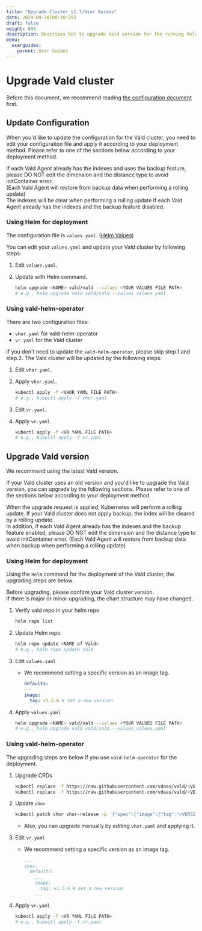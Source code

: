 ```yaml
---
title: "Upgrade Cluster_v1.7/User Guides"
date: 2024-09-30T08:10:29Z
draft: false
weight: 800
description: Describes hot to upgrade Vald version for the running Vald cluster
menu:
  userguides:
    parent: User Guides
---
```


# Upgrade Vald cluster

Before this document, we recommend reading [the configuration document](/docs/v1.7/user-guides/configuration) first.

## Update Configuration

When you'd like to update the configuration for the Vald cluster, you need to edit your configuration file and apply it according to your deployment method.
Please refer to one of the sections below according to your deployment method.

<div class="caution">
If each Vald Agent already has the indexes and uses the backup feature, please DO NOT edit the dimension and the distance type to avoid initContainer error.<BR>
(Each Vald Agent will restore from backup data when performing a rolling update)
</div>

<div class="warn">
The indexes will be clear when performing a rolling update if each Vald Agent already has the indexes and the backup feature disabled.
</div>

### Using Helm for deployment

The configuration file is `values.yaml`. ([Helm Values](https://helm.sh/docs/chart_template_guide/values_files/))

You can edit your `values.yaml` and update your Vald cluster by following steps:

1. Edit `values.yaml`.
1. Update with Helm command.

   ```bash
   helm upgrade <NAME> vald/vald --values <YOUR VALUES FILE PATH>
   # e.g., helm upgrade vald vald/vald --values valeus.yaml
   ```

### Using vald-helm-operator

There are two configuration files:

- `vhor.yaml` for vald-helm-operator
- `vr.yaml` for the Vald cluster

If you don't need to update the `vald-helm-operator`, please skip step.1 and step.2.
The Vald cluster will be updated by the following steps:

1. Edit `vhor.yaml`.
1. Apply `vhor.yaml`.

   ```bash
   kubectl apply -f <VHOR YAML FILE PATH>
   # e.g., kubectl apply -f vhor.yaml
   ```

1. Edit `vr.yaml`.
1. Apply `vr.yaml`.

   ```bash
   kubectl apply -f <VR YAML FILE PATH>
   # e.g., kubectl apply -f vr.yaml
   ```

## Upgrade Vald version

We recommend using the latest Vald version.

If your Vald cluster uses an old version and you'd like to upgrade the Vald version, you can upgrade by the following sections.
Please refer to one of the sections below according to your deployment method.

<div class="caution">
When the upgrade request is applied, Kubernetes will perform a rolling update.
If your Vald cluster does not apply backup, the index will be cleared by a rolling update.<BR>
In addition, if each Vald Agent already has the indexes and the backup feature enabled, please DO NOT edit the dimension and the distance type to avoid initContainer error.
(Each Vald Agent will restore from backup data when backup when performing a rolling update)
</div>

### Using Helm for deployment

Using the `Helm` command for the deployment of the Vald cluster, the upgrading steps are below.

<div class="warn">
Before upgrading, please confirm your Vald cluster version.<BR>
If there is major or minor upgrading, the chart structure may have changed.
</div>

1. Verify vald repo in your helm repo

   ```bash
   helm repo list
   ```

1. Update Helm repo

   ```bash
   helm repo update <NAME of Vald>
   # e.g., helm repo update vald
   ```

1. Edit `values.yaml`

   - We recommend setting a specific version as an image tag.

     ```yaml
     defaults:
     ---
     image:
       tag: v1.5.6 # set a new version
     ```

1. Apply `values.yaml`

   ```bash
   helm upgrade <NAME> vald/vald --values <YOUR VALUES FILE PATH>
   # e.g., helm upgrade vald vald/vald --values valeus.yaml
   ```

### Using vald-helm-operator

The upgrading steps are below if you use `vald-helm-operator` for the deployment.

1. Upgrade CRDs

   ```bash
   kubectl replace -f https://raw.githubusercontent.com/vdaas/vald/<VERSION>/charts/vald-helm-operator/crds/valdrelease.yaml
   kubectl replace -f https://raw.githubusercontent.com/vdaas/vald/<VERSION>/charts/vald-helm-operator/crds/valdhelmoperatorrelease.yaml
   ```

1. Update `vhor`

   ```bash
   kubectl patch vhor vhor-release -p '{"spec":{"image":{"tag":"<VERSION>"}}}'
   ```

   - Also, you can upgrade manually by editing `vhor.yaml` and applying it.

1. Edit `vr.yaml`

   - We recommend setting a specific version as an image tag.

     ```yaml
     ...
     spec:
       defaults:
         ...
         image:
           tag: v1.5.6 # set a new version
         ...
     ```

1. Apply `vr.yaml`

   ```bash
   kubectl apply -f <VR YAML FILE PATH>
   # e.g., kubectl apply -f vr.yaml
   ```
